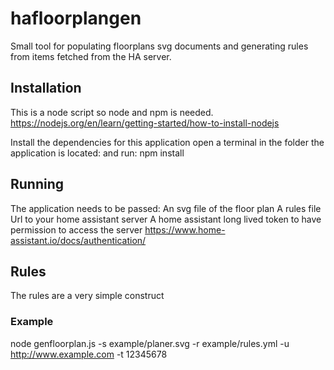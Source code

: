 

# hafloorplangen
Small tool for populating floorplans svg documents and generating rules from items fetched from the HA server.

##  Installation

This is a node script so node and npm is needed. 
https://nodejs.org/en/learn/getting-started/how-to-install-nodejs

Install the dependencies for this application
open a terminal in the folder the application is located: and run: npm install


## Running
The application needs to be passed:
	An svg file of the floor plan
	A rules file
	Url to your home assistant server
	A home assistant long lived token to have permission to access the server
	https://www.home-assistant.io/docs/authentication/
	

## Rules
The rules are a very simple construct 

	
### Example
 node genfloorplan.js -s example/planer.svg -r example/rules.yml -u http://www.example.com -t 12345678 
